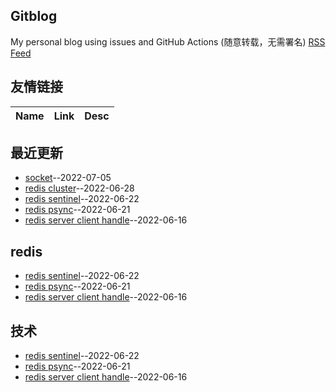 ## Gitblog
My personal blog using issues and GitHub Actions (随意转载，无需署名)
[RSS Feed](https://raw.githubusercontent.com/Jack-laoniu/blog/master/feed.xml)
## 友情链接
| Name | Link | Desc | 
 | ---- | ---- | ---- |
## 最近更新
- [socket](https://github.com/Jack-laoniu/blog/issues/6)--2022-07-05
- [redis cluster](https://github.com/Jack-laoniu/blog/issues/5)--2022-06-28
- [redis sentinel](https://github.com/Jack-laoniu/blog/issues/4)--2022-06-22
- [redis  psync](https://github.com/Jack-laoniu/blog/issues/3)--2022-06-21
- [redis server  client handle](https://github.com/Jack-laoniu/blog/issues/2)--2022-06-16
## redis
- [redis sentinel](https://github.com/Jack-laoniu/blog/issues/4)--2022-06-22
- [redis  psync](https://github.com/Jack-laoniu/blog/issues/3)--2022-06-21
- [redis server  client handle](https://github.com/Jack-laoniu/blog/issues/2)--2022-06-16
## 技术
- [redis sentinel](https://github.com/Jack-laoniu/blog/issues/4)--2022-06-22
- [redis  psync](https://github.com/Jack-laoniu/blog/issues/3)--2022-06-21
- [redis server  client handle](https://github.com/Jack-laoniu/blog/issues/2)--2022-06-16
